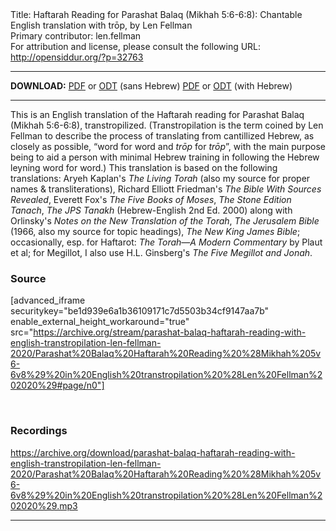 <html>
<head></head>
<body>
Title: Haftarah Reading for Parashat Balaq (Mikhah 5:6-6:8): Chantable English translation with trōp, by Len Fellman<br />
Primary contributor: len.fellman<br />
For attribution and license, please consult the following URL: <a href="http://opensiddur.org/?p=32763">http://opensiddur.org/?p=32763</a>
<p />
<hr />

<strong>DOWNLOAD:</strong> 
<a href="https://archive.org/download/parashat-balaq-haftarah-reading-with-english-transtropilation-len-fellman-2020/Parashat%20Balaq%20Haftarah%20Reading%20%28Mikhah%205v6-6v8%29%20in%20English%20transtropilation%20%28Len%20Fellman%202020%29%20-%20english%20only.pdf">PDF</a> or <a href="https://archive.org/download/parashat-balaq-haftarah-reading-with-english-transtropilation-len-fellman-2020/Parashat%20Balaq%20Haftarah%20Reading%20%28Mikhah%205v6-6v8%29%20in%20English%20transtropilation%20%28Len%20Fellman%202020%29%20-%20english%20only.odt">ODT</a> (sans Hebrew)
<a href="https://archive.org/download/parashat-balaq-haftarah-reading-with-english-transtropilation-len-fellman-2020/Parashat%20Balaq%20Haftarah%20Reading%20%28Mikhah%205v6-6v8%29%20in%20English%20transtropilation%20%28Len%20Fellman%202020%29.pdf">PDF</a> or <a href="https://archive.org/download/parashat-balaq-haftarah-reading-with-english-transtropilation-len-fellman-2020/Parashat%20Balaq%20Haftarah%20Reading%20%28Mikhah%205v6-6v8%29%20in%20English%20transtropilation%20%28Len%20Fellman%202020%29.odt">ODT</a> (with Hebrew)

<hr />

This is an English translation of the Haftarah reading for Parashat Balaq (Mikhah 5:6-6:8), transtropilized. (Transtropilation is the term coined by Len Fellman to describe the process of translating from cantillized Hebrew, as closely as possible, “word for word and <em>trōp</em> for <em>trōp</em>”, with the main purpose being to aid a person with minimal Hebrew training in following the Hebrew leyning word for word.) This translation is based on the following translations: Aryeh Kaplan's <em>The Living Torah</em> (also my source for proper names &amp; transliterations), Richard Elliott Friedman's <em>The Bible With Sources Revealed</em>, Everett Fox's <em>The Five Books of Moses</em>, <em>The Stone Edition Tanach</em>, <em>The JPS Tanakh</em> (Hebrew-English 2nd Ed. 2000) along with Orlinsky's <em>Notes on the New Translation of the Torah</em>, <em>The Jerusalem Bible</em> (1966, also my source for topic headings), <em>The New King James Bible</em>; occasionally, esp. for Haftarot: <em>The Torah—A Modern Commentary</em> by Plaut et al; for Megillot, I also use H.L. Ginsberg's <em>The Five Megillot and Jonah</em>.

<h3>Source</h3>

[advanced_iframe securitykey="be1d939e6a1b36109171c7d5503b34cf9147aa7b" enable_external_height_workaround="true" src="https://archive.org/stream/parashat-balaq-haftarah-reading-with-english-transtropilation-len-fellman-2020/Parashat%20Balaq%20Haftarah%20Reading%20%28Mikhah%205v6-6v8%29%20in%20English%20transtropilation%20%28Len%20Fellman%202020%29#page/n0"]

&nbsp;

<h3>Recordings</h3>

https://archive.org/download/parashat-balaq-haftarah-reading-with-english-transtropilation-len-fellman-2020/Parashat%20Balaq%20Haftarah%20Reading%20%28Mikhah%205v6-6v8%29%20in%20English%20transtropilation%20%28Len%20Fellman%202020%29.mp3

<hr />

&nbsp;
</body>
</html>